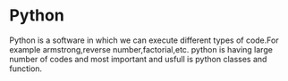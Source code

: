 # Python
Python is a software in which we can execute different types of code.For example armstrong,reverse number,factorial,etc.
python is having large number of codes and most important and usfull is python classes and function.

